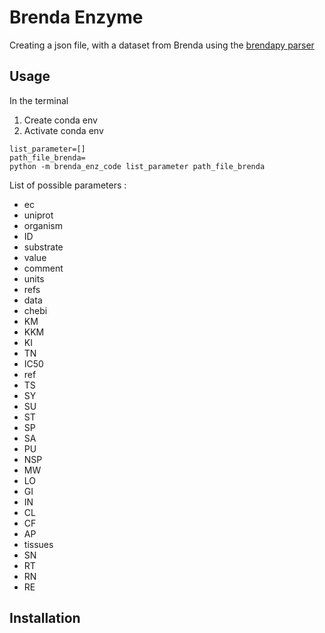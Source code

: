 Brenda Enzyme
=============

Creating a json file, with a dataset from Brenda using the 
[brendapy parser](https://github.com/matthiaskoenig/brendapy)

Usage
-----

In the terminal

1. Create conda env
2. Activate conda env

```
list_parameter=[]
path_file_brenda=
python -m brenda_enz_code list_parameter path_file_brenda
```

List of possible parameters :
* ec
* uniprot
* organism
* ID
* substrate
* value
* comment
* units
* refs
* data
* chebi
* KM
* KKM
* KI
* TN
* IC50
* ref
* TS
* SY
* SU
* ST
* SP
* SA
* PU
* NSP
* MW
* LO
* GI
* IN
* CL
* CF
* AP
* tissues
* SN
* RT
* RN
* RE

Installation
------------